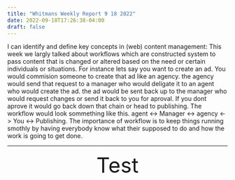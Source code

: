 ```yaml
---
title: "Whitmans Weekly Report 9 18 2022"
date: 2022-09-18T17:26:38-04:00
draft: false
---
```


I can identify and define key concepts in (web) content management: This week we largly talked about workflows which are constructed system to pass content that is changed or altered based on the need or certain individuals or situations. For instance lets say you want to create an ad. You would commision someone to create that ad like an agency. the agency would send that request to a manager who would deligate it to an agent who would create the ad. the ad would be sent back up to the manager who would request changes or send it back to you for aproval. If you dont aprove it would go back down that chain or head to publishing. The workflow would look sommething like this. agent <-> Manager <-> agency <-> You <-> Publishing. The importance of workflow is to keep things running smothly by having everybody know what their supposed to do and how the work is going to get done.

---
<html>
<head>
	<title> Headline test </title>
</head>
<CENTER>
<body>
	<font size="8"> Test </font><br>
</body></CENTER>
</html>


